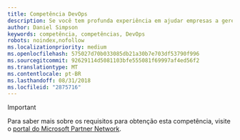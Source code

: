 ```yaml
---
title: Competência DevOps
description: Se você tem profunda experiência em ajudar empresas a gerenciar os ciclos de vida de software aproveitando os recursos de DevOps da plataforma de desenvolvimento da Microsoft, a competência DevOps é a escolha certa para estabelecer sua organização como parceira da Microsoft.
author: Daniel Simpson
keywords: competência, competências, DevOps
robots: noindex,nofollow
ms.localizationpriority: medium
ms.openlocfilehash: 575027d70b033085db21a30b7e703df53790f996
ms.sourcegitcommit: 92629114d5081103bfe555081f69997af4ed56f2
ms.translationtype: MT
ms.contentlocale: pt-BR
ms.lasthandoff: 08/31/2018
ms.locfileid: "2875716"
---
```

>[!IMPORTANT]
>Para saber mais sobre os requisitos para obtenção esta competência, visite o [portal do Microsoft Partner Network](https://partner.microsoft.com/membership/competencies).

<!--

# DevOps
 If you have deep experience working with businesses helping them manage software lifecycles by leveraging the DevOps features of Microsoft’s development platform, then DevOps competency is the right choice to establish your organization as Microsoft's partner.

## DevOps Partner option
The DevOps Partner option is ideal for partners who use Microsoft Visual Studio to deliver software lifecycle management for their customers. Complete all the steps within the option to attain the DevOps competency.

###Silver
1. Your organization must have **2** individuals pass the exam requirements.

    - **2** individuals must each pass all the following exams:

        - [Exam 70-496](https://www.microsoft.com/en-us/learning/exam-70-496.aspx): Visual Studio Team Foundation Server 2012, Administration
        - [Exam 70-498](https://www.microsoft.com/en-us/learning/exam-70-498.aspx): Delivering Continuous Value with Visual Studio Application Lifecycle Management

    **AND**

    - **1** of the same **2** individuals must pass one of the following exams:

        * [Exam 70-497](https://www.microsoft.com/en-us/learning/exam-70-497.aspx): Software Testing with Visual Studio 2012
        * [PMI Agile Certified Practitioner (PMI-ACP)](http://www.pmi.org/certifications/types/agile-acp)
        * [Professional Scrum Master level 1 (PSM I)](https://www.scrum.org/professional-scrum-certifications/professional-scrum-master-i-assessment)
        * [Scrum Alliance Certified Scrum Master](https://www.scrumalliance.org/certifications/practitioners/certified-scrummaster-csm)
    
###Gold
1. Your organization must have **4** individuals pass the exam requirements.

    - **4** individuals must each pass all the following exams:

        - [Exam 70-496](https://www.microsoft.com/en-us/learning/exam-70-496.aspx): Visual Studio Team Foundation Server 2012, Administration
        - [Exam 70-498](https://www.microsoft.com/en-us/learning/exam-70-498.aspx): Delivering Continuous Value with Visual Studio Application Lifecycle Management

    **AND**

    - **2** of the same **4** individuals must pass one of the following exams:

        * [Exam 70-497](https://www.microsoft.com/en-us/learning/exam-70-497.aspx): Software Testing with Visual Studio 2012
        * [PMI Agile Certified Practitioner (PMI-ACP)](http://www.pmi.org/certifications/types/agile-acp)
        * [Professional Scrum Master level 1 (PSM I)](https://www.scrum.org/professional-scrum-certifications/professional-scrum-master-i-assessment)
        * [Scrum Alliance Certified Scrum Master](https://www.scrumalliance.org/certifications/practitioners/certified-scrummaster-csm)
-->        
